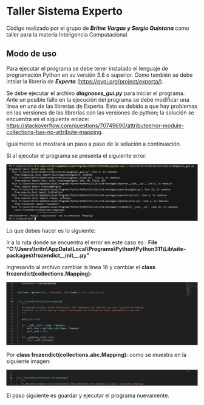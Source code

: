 # Taller Sistema Experto

Código realizado por el grupo de **_Britne Vargas y Sergio Quintana_** como taller para la materia Inteligencia Computacional.

## Modo de uso

Para ejecutar el programa se debe tener instalado el lenguaje de programación Python en su versión 3.8 o superior. Como también se debe intslar la librería de **_Experta_** (https://pypi.org/project/experta/).

Se debe ejecutar el archivo **_diagnoses_gui.py_** para iniciar el programa. Ante un posible fallo en la ejecución del programa se debe modificar una linea en una de las librerías de Experta. Esto es debido a que hay problemas en las versiones de las librerías con las versiones de python; la solución se encuentra en el siguiente enlace: https://stackoverflow.com/questions/70749690/attributeerror-module-collections-has-no-attribute-mapping.

Igualmente se mostrará un paso a paso de la solución a continuación.

Si al ejecutar el programa se presenta el siguiente error:

![Error en consola](https://raw.githubusercontent.com/sergio1599/sistema-experto/main/assets/e66b8c4c-b3ed-4f0a-afbf-c833cac65f75.jpg)

Lo que debes hacer es lo siguiente:

Ir a la ruta donde se encuentra el error en este caso es : **File "C:\Users\britn\AppData\Local\Programs\Python\Python311\Lib\site-packages\frozendict\_\_init\_\_.py"**

Ingresando al archivo cambiar la linea 16 y cambiar el **class frozendict(collections.Mapping):**

![Error en consola](https://raw.githubusercontent.com/sergio1599/sistema-experto/main/assets/8807f5fd-72e3-48c4-9426-728a88c9e21d.jpg)

Por **class frozendict(collections.abc.Mapping):** como se muestra en la siguiente imagen:

![Error en consola](https://raw.githubusercontent.com/sergio1599/sistema-experto/main/assets/945658ce-60be-4ee6-aaa7-e33fa45b77db.jpg)

El paso siguiente es guardar y ejecutar el programa nuevamente.
